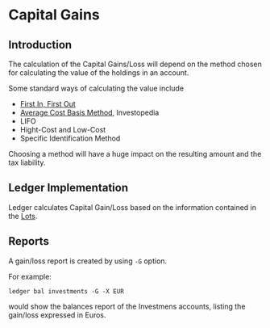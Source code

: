 # Capital Gains

## Introduction

The calculation of the Capital Gains/Loss will depend on the method chosen for calculating the value of the holdings in an account.

Some standard ways of calculating the value include

- [First In, First Out](https://www.investopedia.com/terms/f/fifo.asp)
- [Average Cost Basis Method](https://www.investopedia.com/terms/a/averagecostbasismethod.asp), Investopedia
- LIFO
- Hight-Cost and Low-Cost
- Specific Identification Method

Choosing a method will have a huge impact on the resulting amount and the tax liability.

## Ledger Implementation

Ledger calculates Capital Gain/Loss based on the information contained in the [Lots](lots.md).

## Reports

A gain/loss report is created by using `-G` option.

For example:
```
ledger bal investments -G -X EUR
```
would show the balances report of the Investmens accounts, listing the gain/loss expressed in Euros.

